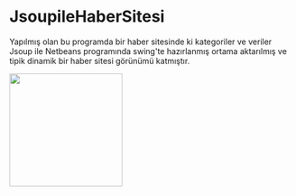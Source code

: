 # JsoupileHaberSitesi
Yapılmış olan bu programda bir haber sitesinde ki kategoriler ve veriler Jsoup ile Netbeans programında swing'te hazırlanmış ortama aktarılmış ve tipik dinamik bir haber sitesi görünümü katmıştır.

<a href="https://github.com/SametHalifeoglu/JsoupileHaberSitesi/blob/master/resimler/habersitesi.PNG" target="_blank">
<img src="https://github.com/SametHalifeoglu/JsoupileHaberSitesi/blob/master/resimler/habersitesi.PNG" width="200" style="max-width:100%;"></a>
